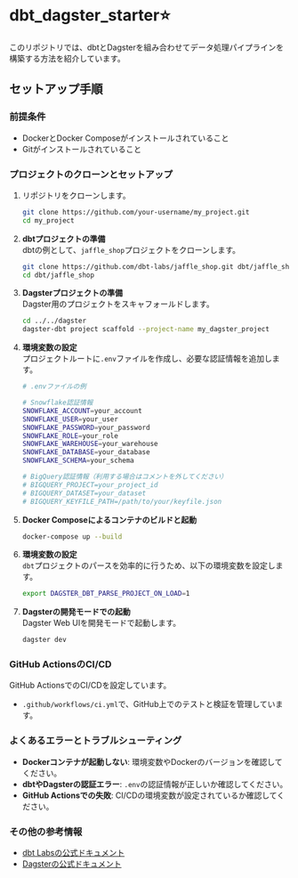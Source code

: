 # dbt_dagster_starter⭐️

このリポジトリでは、dbtとDagsterを組み合わせてデータ処理パイプラインを構築する方法を紹介しています。

## セットアップ手順

### 前提条件
- DockerとDocker Composeがインストールされていること
- Gitがインストールされていること

### プロジェクトのクローンとセットアップ

1. リポジトリをクローンします。
   ```bash
   git clone https://github.com/your-username/my_project.git
   cd my_project
   ```

2. **dbtプロジェクトの準備**  
   dbtの例として、`jaffle_shop`プロジェクトをクローンします。
   ```bash
   git clone https://github.com/dbt-labs/jaffle_shop.git dbt/jaffle_shop
   cd dbt/jaffle_shop
   ```

3. **Dagsterプロジェクトの準備**  
   Dagster用のプロジェクトをスキャフォールドします。
   ```bash
   cd ../../dagster
   dagster-dbt project scaffold --project-name my_dagster_project
   ```

4. **環境変数の設定**  
   プロジェクトルートに`.env`ファイルを作成し、必要な認証情報を追加します。
   ```bash
   # .envファイルの例

   # Snowflake認証情報
   SNOWFLAKE_ACCOUNT=your_account
   SNOWFLAKE_USER=your_user
   SNOWFLAKE_PASSWORD=your_password
   SNOWFLAKE_ROLE=your_role
   SNOWFLAKE_WAREHOUSE=your_warehouse
   SNOWFLAKE_DATABASE=your_database
   SNOWFLAKE_SCHEMA=your_schema

   # BigQuery認証情報（利用する場合はコメントを外してください）
   # BIGQUERY_PROJECT=your_project_id
   # BIGQUERY_DATASET=your_dataset
   # BIGQUERY_KEYFILE_PATH=/path/to/your/keyfile.json
   ```

5. **Docker Composeによるコンテナのビルドと起動**
   ```bash
   docker-compose up --build
   ```

6. **環境変数の設定**  
   `dbt`プロジェクトのパースを効率的に行うため、以下の環境変数を設定します。
   ```bash
   export DAGSTER_DBT_PARSE_PROJECT_ON_LOAD=1
   ```

7. **Dagsterの開発モードでの起動**  
   Dagster Web UIを開発モードで起動します。
   ```bash
   dagster dev
   ```

### GitHub ActionsのCI/CD
GitHub ActionsでのCI/CDを設定しています。
- `.github/workflows/ci.yml`で、GitHub上でのテストと検証を管理しています。

### よくあるエラーとトラブルシューティング

- **Dockerコンテナが起動しない**: 環境変数やDockerのバージョンを確認してください。
- **dbtやDagsterの認証エラー**: `.env`の認証情報が正しいか確認してください。
- **GitHub Actionsでの失敗**: CI/CDの環境変数が設定されているか確認してください。

### その他の参考情報
- [dbt Labsの公式ドキュメント](https://docs.getdbt.com/)
- [Dagsterの公式ドキュメント](https://docs.dagster.io/)


